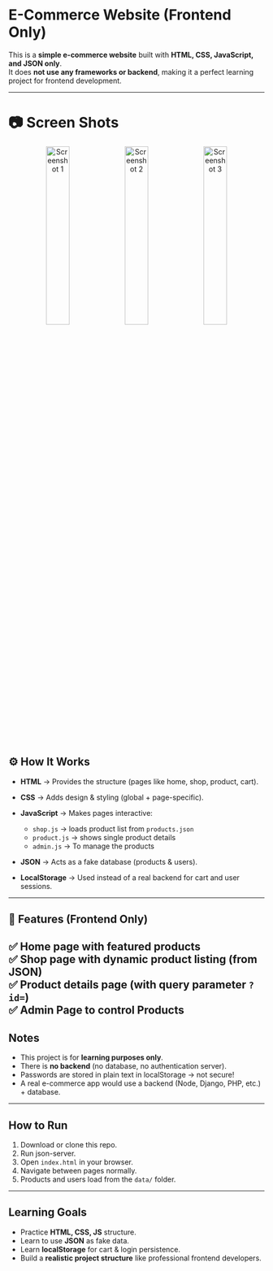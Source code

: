 # E-Commerce Website (Frontend Only)

This is a **simple e-commerce website** built with **HTML, CSS, JavaScript, and JSON only**.  
It does **not use any frameworks or backend**, making it a perfect learning project for frontend development.

---

<h1>📷 Screen Shots</h1>

<p align="center">
  <img src="./docs/1.png" alt="Screenshot 1" width="30%">
  <img src="./docs/2.png" alt="Screenshot 2" width="30%">
  <img src="./docs/3.png" alt="Screenshot 3" width="30%">
</p>

## ⚙️ How It Works

- **HTML** → Provides the structure (pages like home, shop, product, cart).  
- **CSS**  → Adds design & styling (global + page-specific).  

- **JavaScript** → Makes pages interactive:
  - `shop.js`    → loads product list from `products.json`  
  - `product.js` → shows single product details  
  - `admin.js` → To manage the products

- **JSON** → Acts as a fake database (products & users).  
- **LocalStorage** → Used instead of a real backend for cart and user sessions.  

---

## 🚀 Features (Frontend Only)

✅ Home page with featured products  
✅ Shop page with dynamic product listing (from JSON)  
✅ Product details page (with query parameter `?id=`)  
✅ Admin Page to control Products  
---

## Notes

- This project is for **learning purposes only**.  
- There is **no backend** (no database, no authentication server).  
- Passwords are stored in plain text in localStorage → not secure!  
- A real e-commerce app would use a backend (Node, Django, PHP, etc.) + database.  

---

## How to Run

1. Download or clone this repo. 
2. Run json-server.
3. Open `index.html` in your browser.  
4. Navigate between pages normally.  
5. Products and users load from the `data/` folder.  

---

## Learning Goals

- Practice **HTML, CSS, JS** structure.  
- Learn to use **JSON** as fake data.  
- Learn **localStorage** for cart & login persistence.  
- Build a **realistic project structure** like professional frontend developers.  
